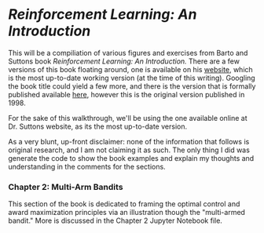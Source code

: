 # *Reinforcement Learning: An Introduction*

This will be a compiliation of various figures and exercises from Barto and Suttons book *Reinforcement Learning: An Introduction.* There are a few versions of this book floating around, one is available on his [website](http://incompleteideas.net/sutton/book/bookdraft2017june19.pdf), which is the most up-to-date working version (at the time of this writing). Googling the book title could yield a few more, and there is the version that is formally published available [here](https://www.amazon.com/Reinforcement-Learning-Introduction-Adaptive-Computation/dp/0262193981), however this is the original version published in 1998.

For the sake of this walkthrough, we'll be using the one available online at Dr. Suttons website, as its the most up-to-date version.

As a very blunt, up-front disclaimer: none of the information that follows is original research, and I am not claiming it as such. The only thing I did was generate the code to show the book examples and explain my thoughts and understanding in the comments for the sections. 

### Chapter 2: Multi-Arm Bandits
This section of the book is dedicated to framing the optimal control and award maximization principles via an illustration though the "multi-armed bandit." More is discussed in the Chapter 2 Jupyter Notebook file. 
